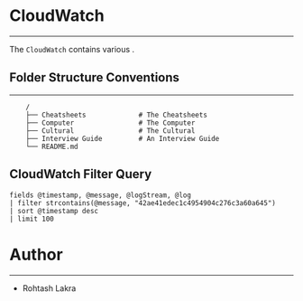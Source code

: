 # CloudWatch

---

The ```CloudWatch``` contains various .



## Folder Structure Conventions

---

```
    /
    ├── Cheatsheets             # The Cheatsheets
    ├── Computer                # The Computer
    ├── Cultural                # The Cultural
    ├── Interview Guide         # An Interview Guide
    └── README.md
```



## CloudWatch Filter Query

```
fields @timestamp, @message, @logStream, @log
| filter strcontains(@message, "42ae41edec1c4954904c276c3a60a645")
| sort @timestamp desc
| limit 100
```


# Author

---

- Rohtash Lakra

